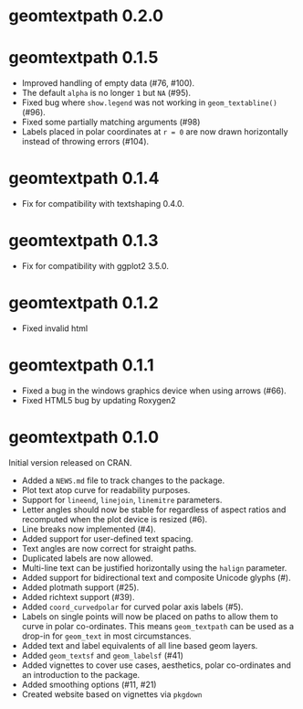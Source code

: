 # geomtextpath 0.2.0

# geomtextpath 0.1.5

* Improved handling of empty data (#76, #100).
* The default `alpha` is no longer `1` but `NA` (#95).
* Fixed bug where `show.legend` was not working in `geom_textabline()` (#96).
* Fixed some partially matching arguments (#98)
* Labels placed in polar coordinates at `r = 0` are now drawn horizontally
  instead of throwing errors (#104).

# geomtextpath 0.1.4

* Fix for compatibility with textshaping 0.4.0.

# geomtextpath 0.1.3

* Fix for compatibility with ggplot2 3.5.0.

# geomtextpath 0.1.2

* Fixed invalid html

# geomtextpath 0.1.1

* Fixed a bug in the windows graphics device when using arrows (#66).
* Fixed HTML5 bug by updating Roxygen2 

# geomtextpath 0.1.0

Initial version released on CRAN.

* Added a `NEWS.md` file to track changes to the package.
* Plot text atop curve for readability purposes.
* Support for `lineend`, `linejoin`, `linemitre` parameters.
* Letter angles should now be stable for regardless of aspect ratios and 
  recomputed when the plot device is resized (#6).
* Line breaks now implemented (#4).
* Added support for user-defined text spacing.
* Text angles are now correct for straight paths.
* Duplicated labels are now allowed.
* Multi-line text can be justified horizontally using the `halign` parameter.
* Added support for bidirectional text and composite Unicode glyphs (#).
* Added plotmath support (#25).
* Added richtext support (#39).
* Added `coord_curvedpolar` for curved polar axis labels (#5).
* Labels on single points will now be placed on paths to allow them to curve in 
  polar co-ordinates. This means `geom_textpath` can be used as a drop-in for
  `geom_text` in most circumstances.
* Added text and label equivalents of all line based geom layers.
* Added `geom_textsf` and `geom_labelsf` (#41)
* Added vignettes to cover use cases, aesthetics, polar co-ordinates and an 
  introduction to the package.
* Added smoothing options (#11, #21)
* Created website based on vignettes via `pkgdown`
